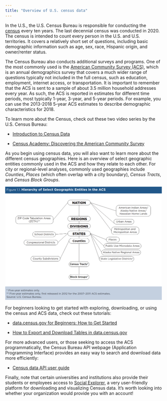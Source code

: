 ```yaml
---
title: "Overview of U.S. census data"
---
```


In the U.S., the U.S. Census Bureau is responsible for conducting the [census](https://www.census.gov/programs-surveys/acs/about/acs-and-census.html#:~:text=The%20American%20Community%20Survey%20provides,entire%20U.S.%20population%20to%20Congress.) every ten years. The last decennial census was conducted in 2020. The census is intended to count every person in the U.S. and U.S. territories. It covers a relatively short set of questions, including basic demographic information such as age, sex, race, Hispanic origin, and owner/renter status. 

The Census Bureau also conducts additional surveys and programs. One of the most commonly used is the [American Community Survey (ACS)](https://www.census.gov/programs-surveys/acs/about.html), which is an annual demographics survey that covers a much wider range of questions typically not included in the full census, such as education, employment, internet access, or transportation. It is important to remember that the ACS is sent to a sample of about 3.5 million household addresses every year. As such, the ACS is reported in estimates for different time periods, most typically 1-year, 3-year, and 5-year periods. For example, you can use the 2013-2018 5-year ACS estimates to describe demographic characteristics for 2018. 

To learn more about the Census, check out these two video series by the U.S. Census Bureau: 

- [Introduction to Census Data](https://www.youtube.com/playlist?list=PLewV-zKXDZkjInr1oo8AQ1oAzTC4NDGOB)

- [Census Academy: Discovering the American Community Survey](https://www.youtube.com/playlist?list=PLewV-zKXDZkgRKWVb2oVppxJPpp0w3xoS)

As you begin using census data, you will also want to learn more about the different census geographies. Here is an overview of select geographic entities commonly used in the ACS and how they relate to each other. For city or regional-level analyses, commonly used geographies include *Counties*, *Places* (which often overlap with a city boundary), *Census Tracts*, and *Census Block Groups*. 

![U.S. Census Bureau,  Geography and the American Community Survey: What Data Users Need to Know (2020) ([Source](https://www.census.gov/programs-surveys/acs/library/handbooks/geography.html)) ](./img/us-census-geog-diagram.png)

For beginners looking to get started with exploring, downloading, or using the census and ACS data, check out these tutorials: 

- [data.census.gov for Beginners: How to Get Started](https://www.census.gov/data/academy/webinars/2023/data-census-gov-for-beginners-how-to-get-started.html)

- [How to Export and Download Tables in data.census.gov](https://www.census.gov/library/video/2022/how-to-export-and-download-tables-in-data-census-gov.html)

For more advanced users, or those seeking to access the ACS programmatically, the Census Bureau API webpage (Application Programming Interface) provides an easy way to search and download data more efficiently: 

- [Census data API user guide](https://www.census.gov/data/developers/guidance/api-user-guide.html)

Finally, note that certain universities and institutions also provide their students or employees access to [Social Explorer](https://www.socialexplorer.com/explore-maps), a very user-friendly platform for downloading and visualizing Census data. It’s worth looking into whether your organization would provide you with an account!

